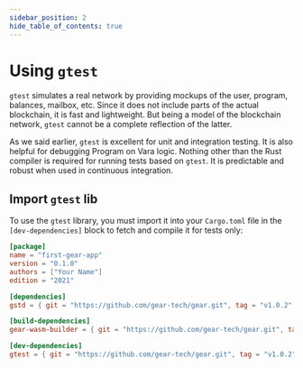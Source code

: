 ```yaml
---
sidebar_position: 2
hide_table_of_contents: true
---
```


# Using `gtest`

`gtest` simulates a real network by providing mockups of the user, program, balances, mailbox, etc. Since it does not include parts of the actual blockchain, it is fast and lightweight. But being a model of the blockchain network, `gtest` cannot be a complete reflection of the latter.

As we said earlier, `gtest` is excellent for unit and integration testing. It is also helpful for debugging Program on Vara logic. Nothing other than the Rust compiler is required for running tests based on `gtest`. It is predictable and robust when used in continuous integration.

## Import `gtest` lib

To use the `gtest` library, you must import it into your `Cargo.toml` file in the `[dev-dependencies]` block to fetch and compile it for tests only:

```toml title="Cargo.toml"
[package]
name = "first-gear-app"
version = "0.1.0"
authors = ["Your Name"]
edition = "2021"

[dependencies]
gstd = { git = "https://github.com/gear-tech/gear.git", tag = "v1.0.2" }

[build-dependencies]
gear-wasm-builder = { git = "https://github.com/gear-tech/gear.git", tag = "v1.0.2" }

[dev-dependencies]
gtest = { git = "https://github.com/gear-tech/gear.git", tag = "v1.0.2" }
```
